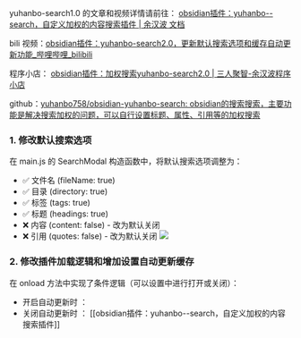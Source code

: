yuhanbo-search1.0 的文章和视频详情请前往： [obsidian插件：yuhanbo--search，自定义加权的内容搜索插件 | 余汉波 文档](https://wd.sanrenjz.com/%E4%BB%A3%E7%A0%81%E4%B8%8E%E6%95%88%E7%8E%87/obsidian%E6%8F%92%E4%BB%B6%EF%BC%9Ayuhanbo--search%EF%BC%8C%E8%87%AA%E5%AE%9A%E4%B9%89%E5%8A%A0%E6%9D%83%E7%9A%84%E5%86%85%E5%AE%B9%E6%90%9C%E7%B4%A2%E6%8F%92%E4%BB%B6)

bili 视频：[obsidian插件：yuhanbo-search2.0，更新默认搜索选项和缓存自动更新功能_哔哩哔哩_bilibili](https://www.bilibili.com/video/BV1QLMiz4ELp/?vd_source=247ac77d4ae7339ea06d0fec09aa8f70#reply114692605347007)

程序小店： [obsidian插件：加权搜索yuhanbo-search2.0 | 三人聚智-余汉波程序小店](https://jy.sanrenjz.com/buy/32)

github：[yuhanbo758/obsidian-yuhanbo-search: obsidian的搜索搜索，主要功能是解决搜索加权的问题，可以自行设置标题、属性、引用等的加权搜索](https://github.com/yuhanbo758/obsidian-yuhanbo-search)

### 1. 修改默认搜索选项

在 main.js 的 SearchModal 构造函数中，将默认搜索选项调整为：

* ✅ 文件名 (fileName: true)
* ✅ 目录 (directory: true)
* ✅ 标签 (tags: true)
* ✅ 标题 (headings: true)
* ❌ 内容 (content: false) - 改为默认关闭
* ❌ 引用 (quotes: false) - 改为默认关闭
![](https://xz.sanrenjz.com/image/Pasted%20image%2020250616080254.png?imageSlim)

### 2. 修改插件加载逻辑和增加设置自动更新缓存

在 onload 方法中实现了条件逻辑（可以设置中进行打开或关闭）：

* 开启自动更新时 ：
* 关闭自动更新时 ：
[[obsidian插件：yuhanbo--search，自定义加权的内容搜索插件]]

